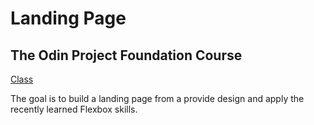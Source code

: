 # Landing Page

## The Odin Project Foundation Course

[Class](https://www.theodinproject.com/lessons/foundations-landing-page)

The goal is to build a landing page from a provide design and apply the recently learned Flexbox skills.